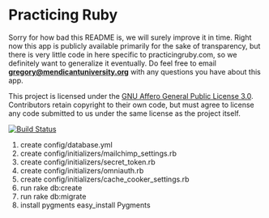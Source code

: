 # Practicing Ruby

Sorry for how bad this README is, we will surely improve it in time. Right now
this app is publicly available primarily for the sake of transparency, but
there is very little code in here specific to practicingruby.com, so we
definitely want to generalize it eventually. Do feel free to email
**gregory@mendicantuniversity.org** with any questions you have about this app.

This project is licensed under the [GNU Affero General Public License 3.0](http://www.gnu.org/licenses/agpl-3.0.html).
Contributors retain copyright to their own code, but must agree to license any
code submitted to us under the same license as the project itself.


[![Build Status](https://secure.travis-ci.org/elm-city-craftworks/practicing-ruby-web.png?branch=master)](http://travis-ci.org/elm-city-craftworks/practicing-ruby-web)

1. create config/database.yml
1. create config/initializers/mailchimp_settings.rb
1. create config/initializers/secret_token.rb
1. create config/initializers/omniauth.rb
1. create config/initializers/cache_cooker_settings.rb
1. run rake db:create
1. run rake db:migrate
1. install pygments easy_install Pygments

